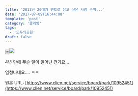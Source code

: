 ```yaml
---
title: '2013년 20대가 멘토로 삼고 싶은 사람 순위...'
date: '2017-07-09T16:44:08'
template: 'post'
category: '클리앙'
tags: 
  - '모두의공원'
draft: false
---
```


￼![](https://cdn.clien.net/web/api/file/F01/5893130/6cf1d8207c11f.jpg?w=780&h=30000&gif=true)

  

4년 만에 무슨 일이 일어난 건가요...

  

엄청나네요.... ㅋㅋ

원본 URL: [https://www.clien.net/service/board/park/10952451](https://www.clien.net/service/board/park/10952451)